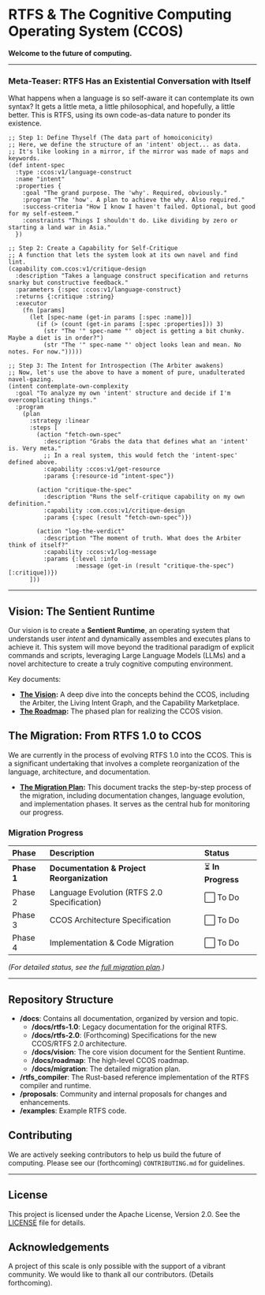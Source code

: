 # RTFS & The Cognitive Computing Operating System (CCOS)

**Welcome to the future of computing.**

---

### Meta-Teaser: RTFS Has an Existential Conversation with Itself

What happens when a language is so self-aware it can contemplate its own syntax?
It gets a little meta, a little philosophical, and hopefully, a little better.
This is RTFS, using its own code-as-data nature to ponder its existence.

```rtfs
;; Step 1: Define Thyself (The data part of homoiconicity)
;; Here, we define the structure of an 'intent' object... as data.
;; It's like looking in a mirror, if the mirror was made of maps and keywords.
(def intent-spec
  :type :ccos:v1/language-construct
  :name "intent"
  :properties {
    :goal "The grand purpose. The 'why'. Required, obviously."
    :program "The 'how'. A plan to achieve the why. Also required."
    :success-criteria "How I know I haven't failed. Optional, but good for my self-esteem."
    :constraints "Things I shouldn't do. Like dividing by zero or starting a land war in Asia."
  })

;; Step 2: Create a Capability for Self-Critique
;; A function that lets the system look at its own navel and find lint.
(capability com.ccos:v1/critique-design
  :description "Takes a language construct specification and returns snarky but constructive feedback."
  :parameters {:spec :ccos:v1/language-construct}
  :returns {:critique :string}
  :executor
    (fn [params]
      (let [spec-name (get-in params [:spec :name])]
        (if (> (count (get-in params [:spec :properties])) 3)
          (str "The '" spec-name "' object is getting a bit chunky. Maybe a diet is in order?")
          (str "The '" spec-name "' object looks lean and mean. No notes. For now.")))))

;; Step 3: The Intent for Introspection (The Arbiter awakens)
;; Now, let's use the above to have a moment of pure, unadulterated navel-gazing.
(intent contemplate-own-complexity
  :goal "To analyze my own 'intent' structure and decide if I'm overcomplicating things."
  :program
    (plan
      :strategy :linear
      :steps [
        (action "fetch-own-spec"
          :description "Grabs the data that defines what an 'intent' is. Very meta."
          ;; In a real system, this would fetch the 'intent-spec' defined above.
          :capability :ccos:v1/get-resource
          :params {:resource-id "intent-spec"})

        (action "critique-the-spec"
          :description "Runs the self-critique capability on my own definition."
          :capability :com.ccos:v1/critique-design
          :params {:spec (result "fetch-own-spec")})

        (action "log-the-verdict"
          :description "The moment of truth. What does the Arbiter think of itself?"
          :capability :ccos:v1/log-message
          :params {:level :info
                   :message (get-in (result "critique-the-spec") [:critique])})
      ]))

```

---

## Vision: The Sentient Runtime

Our vision is to create a **Sentient Runtime**, an operating system that understands user *intent* and dynamically assembles and executes plans to achieve it. This system will move beyond the traditional paradigm of explicit commands and scripts, leveraging Large Language Models (LLMs) and a novel architecture to create a truly cognitive computing environment.

Key documents:
- **[The Vision](./docs/vision/SENTIENT_RUNTIME_VISION.md):** A deep dive into the concepts behind the CCOS, including the Arbiter, the Living Intent Graph, and the Capability Marketplace.
- **[The Roadmap](./docs/CCOS_ROADMAP.md):** The phased plan for realizing the CCOS vision.

## The Migration: From RTFS 1.0 to CCOS

We are currently in the process of evolving RTFS 1.0 into the CCOS. This is a significant undertaking that involves a complete reorganization of the language, architecture, and documentation.

- **[The Migration Plan](./docs/migration/RTFS_MIGRATION_PLAN.md):** This document tracks the step-by-step process of the migration, including documentation changes, language evolution, and implementation phases. It serves as the central hub for monitoring our progress.

### Migration Progress

| Phase | Description | Status |
| :--- | :--- | :--- |
| **Phase 1** | **Documentation & Project Reorganization** | ⏳ **In Progress** |
| Phase 2 | Language Evolution (RTFS 2.0 Specification) | ⬜ To Do |
| Phase 3 | CCOS Architecture Specification | ⬜ To Do |
| Phase 4 | Implementation & Code Migration | ⬜ To Do |

*(For detailed status, see the [full migration plan](./docs/migration/RTFS_MIGRATION_PLAN.md).)*

---

## Repository Structure

- **/docs**: Contains all documentation, organized by version and topic.
  - **/docs/rtfs-1.0**: Legacy documentation for the original RTFS.
  - **/docs/rtfs-2.0**: (Forthcoming) Specifications for the new CCOS/RTFS 2.0 architecture.
  - **/docs/vision**: The core vision document for the Sentient Runtime.
  - **/docs/roadmap**: The high-level CCOS roadmap.
  - **/docs/migration**: The detailed migration plan.
- **/rtfs_compiler**: The Rust-based reference implementation of the RTFS compiler and runtime.
- **/proposals**: Community and internal proposals for changes and enhancements.
- **/examples**: Example RTFS code.

## Contributing

We are actively seeking contributors to help us build the future of computing. Please see our (forthcoming) `CONTRIBUTING.md` for guidelines.

---

## License

This project is licensed under the Apache License, Version 2.0. See the [LICENSE](./LICENSE) file for details.

## Acknowledgements

A project of this scale is only possible with the support of a vibrant community. We would like to thank all our contributors. (Details forthcoming).
